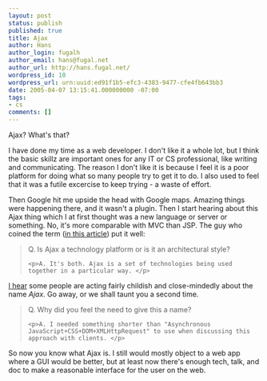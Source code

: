 ```yaml
---
layout: post
status: publish
published: true
title: Ajax
author: Hans
author_login: fugalh
author_email: hans@fugal.net
author_url: http://hans.fugal.net/
wordpress_id: 10
wordpress_url: urn:uuid:ed91f1b5-efc3-4383-9477-cfe4fb643bb3
date: 2005-04-07 13:15:41.000000000 -07:00
tags:
- cs
comments: []
---
```

<p>Ajax? What's that?</p>

<p>I have done my time as a web developer. I don't like it a whole lot, but I
think the basic skillz are important ones for any IT or CS professional, like
writing and communicating. The reason I don't like it is because I feel it is a poor platform for doing what so many people try to get it to do. I also used to feel that it was a futile excercise to keep trying - a waste of effort.</p>

<p>Then Google hit me upside the head with Google maps. Amazing things were
happening there, and it wasn't a plugin. Then I start hearing about this Ajax
thing which I at first thought was a new language or server or something. No,
it's more comparable with MVC than JSP. The guy who coined the
term (<a href="http://www.adaptivepath.com/publications/essays/archives/000385.php">in this article</a>) put
it well:</p>

<blockquote>
    <p>Q. Is Ajax a technology platform or is it an architectural style?</p>

    <p>A. It's both. Ajax is a set of technologies being used together in a particular way. </p>
</blockquote>

<p><a href="http://www.loudthinking.com/arc/000435.html">I hear</a> some people are acting
fairly childish and close-mindedly about the name <em>Ajax</em>. Go away, or we shall
taunt you a second time.</p>

<blockquote>
    <p>Q. Why did you feel the need to give this a name?</p>

    <p>A. I needed something shorter than "Asynchronous JavaScript+CSS+DOM+XMLHttpRequest" to use when discussing this approach with clients. </p>
</blockquote>

<p>So now you know what Ajax is. I still would mostly object to a web app where a
GUI would be better, but at least now there's enough tech, talk, and doc to
make a reasonable interface for the user on the web.</p>
